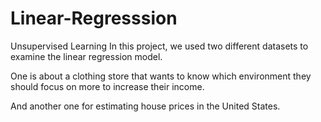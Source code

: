 # Linear-Regresssion
 Unsupervised Learning
 In this project, we used two different datasets to examine the linear regression model.


One is about a clothing store that wants to know which environment they should focus on more to increase their income.


And another one for estimating house prices in the United States.
